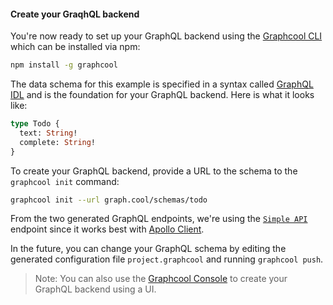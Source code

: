 #### Create your GraqhQL backend

You're now ready to set up your GraphQL backend using the [Graphcool CLI](https://www.npmjs.com/package/graphcool) which can be installed via npm:

```sh
npm install -g graphcool
```

The data schema for this example is specified in a syntax called [GraphQL IDL](https://www.graph.cool/docs/faq/graphql-idl-schema-definition-language-kr84dktnp0/) and is the foundation for your GraphQL backend. Here is what it looks like:

```graphql
type Todo {
  text: String!
  complete: String!
}
```

To create your GraphQL backend, provide a URL to the schema to the `graphcool init` command:

```sh
graphcool init --url graph.cool/schemas/todo 
```

From the two generated GraphQL endpoints, we're using the [`Simple API`](https://www.graph.cool/docs/reference/simple-api/overview-heshoov3ai/) endpoint since it works best with [Apollo Client](http://dev.apollodata.com/).

In the future, you can change your GraphQL schema by editing the generated configuration file `project.graphcool` and running `graphcool push`.

> Note: You can also use the [Graphcool Console](https://console.graph.cool) to create your GraphQL backend using a UI.

